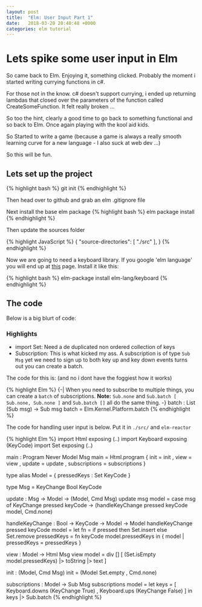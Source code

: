 ```yaml
---
layout: post
title:  "Elm: User Input Part 1"
date:   2018-03-20 20:40:48 +0000
categories: elm tutorial
---
```

# Lets spike some user input in Elm

So came back to Elm. Enjoying it, something clicked. Probably the moment i started writing currying functions in c#.

For those not in the know. c# doesn't support currying, i ended up returning  lambdas that closed over the parameters of the function called CreateSomeFunction. It felt really broken ...

So too the hint, clearly a good time to go back to something functional and so back to Elm. Once again playing with the kool aid kids.

So Started to write a game (because a game is always a really smooth learning curve for a new language - I also suck at web dev ...)

So this will be fun.

## Lets set up the project

{% highlight bash %}
git init
{% endhighlight %}

Then head over to github and grab an elm .gitignore file

Next install the base elm package
{% highlight bash %}
elm package install
{% endhighlight %}

Then update the sources folder

{% highlight JavaScript %}
{
  "source-directories": [
        "./src"
    ],
}
{% endhighlight %}

Now we are going to need a keyboard library. If you google 'elm language' you will end up at [this](http://package.elm-lang.org/packages/elm-lang/keyboard/latest) page. Install it like this:

{% highlight bash %}
elm-package install elm-lang/keyboard
{% endhighlight %}

## The code

Below is a big blurt of code:

### Highlights

- import Set: Need a de duplicated non ordered collection of keys
- Subscription: This is what kicked my ass. A subscription is of type `Sub Msg` yet we need to sign up to both key up and key down events turns out you can create a batch.

The code for this is: (and no i dont have the foggiest how it works)

{% highlight Elm %}
{-| When you need to subscribe to multiple things, you can create a `batch` of
subscriptions.
**Note:** `Sub.none` and `Sub.batch [ Sub.none, Sub.none ]` and
`Sub.batch []` all do the same thing.
-}
batch : List (Sub msg) -> Sub msg
batch =
Elm.Kernel.Platform.batch
{% endhighlight %}


The code for handling user input is below. Put it in `./src/` and `elm-reactor`

{% highlight Elm %}
import Html exposing (..)
import Keyboard exposing (KeyCode)
import Set exposing (..)

main : Program Never Model Msg
main =
    Html.program
        { init = init
        , view = view
        , update = update
        , subscriptions = subscriptions
    }

type alias Model =
    { pressedKeys : Set KeyCode
    }

type Msg
    = KeyChange Bool KeyCode

update : Msg -> Model -> (Model, Cmd Msg)
update msg model =
    case msg of
        KeyChange pressed keyCode  ->
            (handleKeyChange pressed keyCode model, Cmd.none)

handleKeyChange : Bool -> KeyCode -> Model -> Model
handleKeyChange pressed keyCode model =
  let
    fn = if pressed then Set.insert else Set.remove
    pressedKeys = fn keyCode model.pressedKeys
  in
    { model | pressedKeys = pressedKeys }


view : Model -> Html Msg
view model =
    div []
        [ (Set.isEmpty model.pressedKeys)
          |> toString
          |> text
        ]

init : (Model, Cmd Msg)
init =
    (Model Set.empty  , Cmd.none)

subscriptions : Model -> Sub Msg
subscriptions model =
    let
        keys = [ Keyboard.downs (KeyChange True)
               , Keyboard.ups (KeyChange False)
               ]
    in
    keys |> Sub.batch
{% endhighlight %}